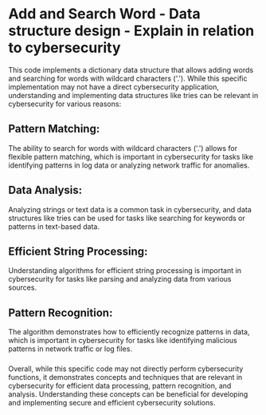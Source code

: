 # Add and Search Word - Data structure design - Explain in relation to cybersecurity

This code implements a dictionary data structure that allows adding words and searching for words with wildcard characters ('.'). While this specific implementation may not have a direct cybersecurity application, understanding and implementing data structures like tries can be relevant in cybersecurity for various reasons:

## Pattern Matching:
The ability to search for words with wildcard characters ('.') allows for flexible pattern matching, which is important in cybersecurity for tasks like identifying patterns in log data or analyzing network traffic for anomalies.

## Data Analysis:
Analyzing strings or text data is a common task in cybersecurity, and data structures like tries can be used for tasks like searching for keywords or patterns in text-based data.

## Efficient String Processing:
Understanding algorithms for efficient string processing is important in cybersecurity for tasks like parsing and analyzing data from various sources.

## Pattern Recognition:
The algorithm demonstrates how to efficiently recognize patterns in data, which is important in cybersecurity for tasks like identifying malicious patterns in network traffic or log files.
###
Overall, while this specific code may not directly perform cybersecurity functions, it demonstrates concepts and techniques that are relevant in cybersecurity for efficient data processing, pattern recognition, and analysis. Understanding these concepts can be beneficial for developing and implementing secure and efficient cybersecurity solutions.
